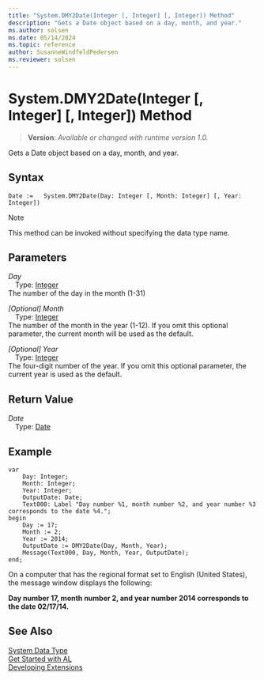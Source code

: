 ```yaml
---
title: "System.DMY2Date(Integer [, Integer] [, Integer]) Method"
description: "Gets a Date object based on a day, month, and year."
ms.author: solsen
ms.date: 05/14/2024
ms.topic: reference
author: SusanneWindfeldPedersen
ms.reviewer: solsen
---
```

[//]: # (START>DO_NOT_EDIT)
[//]: # (IMPORTANT:Do not edit any of the content between here and the END>DO_NOT_EDIT.)
[//]: # (Any modifications should be made in the .xml files in the ModernDev repo.)
# System.DMY2Date(Integer [, Integer] [, Integer]) Method
> **Version**: _Available or changed with runtime version 1.0._

Gets a Date object based on a day, month, and year.


## Syntax
```AL
Date :=   System.DMY2Date(Day: Integer [, Month: Integer] [, Year: Integer])
```
> [!NOTE]
> This method can be invoked without specifying the data type name.
## Parameters
*Day*  
&emsp;Type: [Integer](../integer/integer-data-type.md)  
The number of the day in the month (1-31)  

*[Optional] Month*  
&emsp;Type: [Integer](../integer/integer-data-type.md)  
The number of the month in the year (1-12). If you omit this optional parameter, the current month will be used as the default.  

*[Optional] Year*  
&emsp;Type: [Integer](../integer/integer-data-type.md)  
The four-digit number of the year. If you omit this optional parameter, the current year is used as the default.  


## Return Value
*Date*  
&emsp;Type: [Date](../date/date-data-type.md)  



[//]: # (IMPORTANT: END>DO_NOT_EDIT)

## Example  
 
```al
var
    Day: Integer;
    Month: Integer;
    Year: Integer;
    OutputDate: Date;
    Text000: Label "Day number %1, month number %2, and year number %3 corresponds to the date %4.";  
begin  
    Day := 17;  
    Month := 2;  
    Year := 2014;  
    OutputDate := DMY2Date(Day, Month, Year);  
    Message(Text000, Day, Month, Year, OutputDate);  
end;
```  
  
On a computer that has the regional format set to English \(United States\), the message window displays the following:  
  
**Day number 17, month number 2, and year number 2014 corresponds to the date 02/17/14.**
 
## See Also
[System Data Type](system-data-type.md)  
[Get Started with AL](../../devenv-get-started.md)  
[Developing Extensions](../../devenv-dev-overview.md)